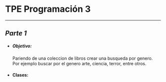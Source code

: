 # TPE   Programación 3
---

## _Parte 1_


- ##### Objetivo: 
    Pariendo de una coleccion de libros crear una busqueda por genero. Por ejemplo buscar por el genero arte, ciencia, terror, entre otros.

- #### Clases: 
    

